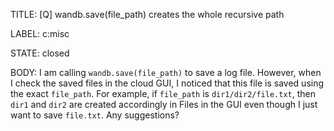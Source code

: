 TITLE:
[Q] wandb.save(file_path) creates the whole recursive path 

LABEL:
c:misc

STATE:
closed

BODY:
I am calling `wandb.save(file_path)` to save a log file. However, when I check the saved files in the cloud GUI, I noticed that this file is saved using the exact `file_path`. For example, if `file_path` is `dir1/dir2/file.txt`, then `dir1` and `dir2` are created accordingly in Files in the GUI even though I just want to save `file.txt`. Any suggestions?

